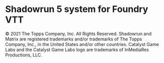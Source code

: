 # Shadowrun 5 system for Foundry VTT

© 2021 The Topps Company, Inc. All Rights Reserved. Shadowrun and Matrix are registered trademarks and/or trademarks of The Topps Company, Inc., in the United States and/or other countries. Catalyst Game Labs and the Catalyst Game Labs logo are trademarks of InMediaRes Productions, LLC.
